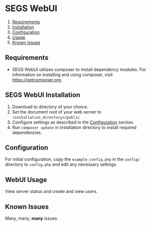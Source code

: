 # SEGS WebUI

1. [Requirements](#requirements)
2. [Installation](#segs-webui-installation)
3. [Configuration](#configuration)
4. [Usage](#webui-usage)
5. [Known Issues](#known-issues)

## Requirements

* SEGS WebUI utilizes composer to install dependency modules. For information on installing and using composer, visit https://getcomposer.org.

## SEGS WebUI Installation

1. Download to directory of your choice.
2. Set the document root of your web server to `<installation_directory>/public`
3. Configure settings as described in the [Configuration](#configuration) section.
4. Run `composer update` in installation directory to install required dependencies.

## Configuration

For initial configuration, copy the `example_config.php` in the `config/` directory to `config.php` and edit any necessary settings.

## WebUI Usage

View server status and create and view users.

## Known Issues

Many, many, **many** issues.
